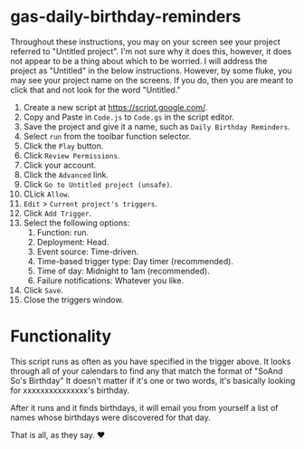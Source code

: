 # gas-daily-birthday-reminders

Throughout these instructions, you may on your screen see your project referred to "Untitled project". I'm not sure why it does this, however, it does not appear to be a thing about which to be worried. I will address the project as "Untitled" in the below instructions. However, by some fluke, you may see your project name on the screens. If you do, then you are meant to click that and not look for the word "Untitled."

1. Create a new script at https://script.google.com/.
2. Copy and Paste in `Code.js` to `Code.gs` in the script editor.
3. Save the project and give it a name, such as `Daily Birthday Reminders`.
4. Select `run` from the toolbar function selector.
5. Click the `Play` button.
6. Click `Review Permissions`.
7. Click your account.
8. Click the `Advanced` link.
9. Click `Go to Untitled project (unsafe)`.
10. CLick `Allow`.
11. `Edit` > `Current project's triggers`.
12. Click `Add Trigger`.
13. Select the following options:
    1. Function: run.
    2. Deployment: Head.
    3. Event source: Time-driven.
    4. Time-based trigger type: Day timer (recommended).
    5. Time of day: Midnight to 1am (recommended).
    6. Failure notifications: Whatever you like.
14. Click `Save`.
15. Close the triggers window.

# Functionality
This script runs as often as you have specified in the trigger above. It looks through all of your calendars to find any that match the format of "SoAnd So's Birthday" It doesn't matter if it's one or two words, it's basically looking for xxxxxxxxxxxxxxx's birthday.

After it runs and it finds birthdays, it will email you from yourself a list of names whose birthdays were discovered for that day.

That is all, as they say. ♥
